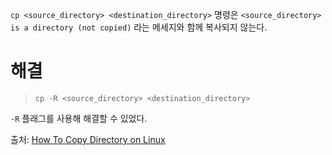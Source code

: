 `cp <source_directory> <destination_directory>` 명령은 `<source_directory> is a directory (not copied)` 라는 메세지와 함께 복사되지 않는다.

# 해결
> `cp -R <source_directory> <destination_directory>`

`-R` 플래그를 사용해 해결할 수 있었다.  

출처: [How To Copy Directory on Linux](https://devconnected.com/how-to-copy-directory-on-linux/)

